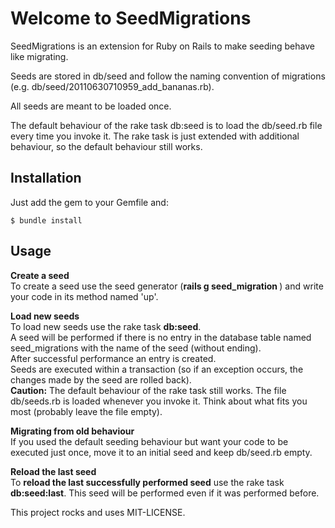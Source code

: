 Welcome to SeedMigrations
=========================

SeedMigrations is an extension for Ruby on Rails to make seeding behave like migrating.

Seeds are stored in db/seed and follow the naming convention of migrations (e.g. db/seed/20110630710959\_add\_bananas.rb).

All seeds are meant to be loaded once.

The default behaviour of the rake task db:seed is to load the db/seed.rb file every time you invoke it.
The rake task is just extended with additional behaviour, so the default behaviour still works.

Installation
------------

Just add the gem to your Gemfile and:

    $ bundle install

Usage
-----

**Create a seed**    
To create a seed use the seed generator (**rails g seed_migration <name>**) and write your code in its method named 'up'.

**Load new seeds**    
To load new seeds use the rake task **db:seed**.    
A seed will be performed if there is no entry in the database table named seed\_migrations with the name of the seed (without ending).    
After successful performance an entry is created.    
Seeds are executed within a transaction (so if an exception occurs, the changes made by the seed are rolled back).    
**Caution:** The default behaviour of the rake task still works. The file db/seeds.rb is loaded whenever you invoke it. Think about what fits you most (probably leave the file empty).

**Migrating from old behaviour**    
If you used the default seeding behaviour but want your code to be executed just once, move it to an initial seed and keep db/seed.rb empty.

**Reload the last seed**    
To **reload the last successfully performed seed** use the rake task **db:seed:last**. This seed will be performed even if it was performed before.

This project rocks and uses MIT-LICENSE.
